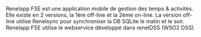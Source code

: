 Renelapp FSE est une application mobile de gestion des temps & activités.
Elle existe en 2 versions, la 1ère off-line et la 2ème on-line.
La version off-line utilise Renelsync pour synchroniser la DB SQLite le matin et le soir.
Renelapp FSE utilise le webservice développé dans renelDSS (WSO2 DSS).
